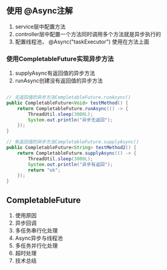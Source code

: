 ## 使用 @Async注解
1. service层中配置方法
2. controller层中配置一个方法同时调用多个方法就是异步执行的
3. 配置线程池， @Async("taskExecutor") 使用在方法上面


### 使用CompletableFuture实现异步方法
1. supplyAsync有返回值的异步方法
2. runAsync创建没有返回值的异步方法

```java

// 无返回值的异步方法CompletableFuture.runAsync()
public CompletableFuture<Void> testMethod() {
	return CompletableFuture.runAsync(() -> {
		ThreadUtil.sleep(3000L);
		System.out.println("异步无返回");
	});
}

// 有返回值的异步方法CompletableFuture.supplyAsync()
public CompletableFuture<String> testMethod2() {
	return CompletableFuture.supplyAsync(() -> {
		ThreadUtil.sleep(3000L);
		System.out.println("异步有返回");
		return "ok";
	});
}

```

## CompletableFuture
1. 使用原因
2. 异步回调
3. 多任务串行化处理
4. Async异步与线程池
5. 多任务并行化处理
6. 超时处理
7. 技术总结
